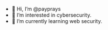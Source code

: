- 👋 Hi, I’m @payprays
- 👀 I’m interested in cybersecurity.
- 🌱 I’m currently learning web security.

<!---
payprays/payprays is a ✨ special ✨ repository because its `README.md` (this file) appears on your GitHub profile.
You can click the Preview link to take a look at your changes.
--->
